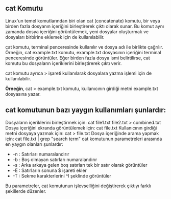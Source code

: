 ## cat Komutu


Linux'un temel komutlarından biri olan cat (concatenate) komutu, bir veya birden fazla dosyanın içeriğini birleştirerek çıktı olarak sunar. Bu komut aynı zamanda dosya içeriğini görüntülemek, yeni dosyalar oluşturmak ve dosyaları birbirine eklemek için de kullanılabilir.

cat komutu, terminal penceresinde kullanılır ve dosya adı ile birlikte çağrılır. Örneğin, cat example.txt komutu, example.txt dosyasının içeriğini terminal penceresinde görüntüler. Eğer birden fazla dosya ismi belirtilirse, cat komutu bu dosyaların içeriklerini birleştirerek çıktı verir.

cat komutu ayrıca > işareti kullanılarak dosyalara yazma işlemi için de kullanılabilir. 

**Örneğin**, cat > example.txt komutu, kullanıcının girdiği metni example.txt dosyasına yazar.

## cat komutunun bazı yaygın kullanımları şunlardır:

Dosyaların içeriklerini birleştirmek için: cat file1.txt file2.txt > combined.txt
Dosya içeriğini ekranda görüntülemek için: cat file.txt
Kullanıcının girdiği metni dosyaya yazmak için: cat > file.txt
Dosya içeriğinde arama yapmak için: cat file.txt | grep "search term"
cat komutunun parametreleri arasında en yaygın olanları şunlardır:

-   -n : Satırları numaralandırır
-   -b : Boş olmayan satırları numaralandırır
-   -s : Arka arkaya gelen boş satırları tek bir satır olarak görüntüler
-   -E : Satırların sonuna $ işareti ekler
-   -T : Sekme karakterlerini ^I şeklinde görüntüler

Bu parametreler, cat komutunun işlevselliğini değiştirerek çıktıyı farklı şekillerde düzenler.

